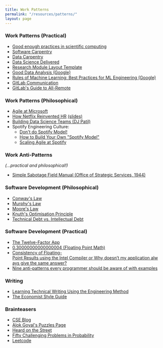 ```yaml
---
title: Work Patterns
permalink: "/resources/patterns/"
layout: page
---
```



### Work Patterns (Practical)

* [Good enough practices in scientific computing](https://journals.plos.org/ploscompbiol/article?id=10.1371/journal.pcbi.1005510)
* [Software Carpentry](https://software-carpentry.org/)
* [Data Carpentry](https://datacarpentry.org/)
* [Data Science Delivered](https://github.com/ianozsvald/data_science_delivered)
* [Research Module Layout Template](https://github.com/ianozsvald/research_module_layout_template)
* [Good Data Analysis (Google)](https://developers.google.com/machine-learning/guides/good-data-analysis)
* [Rules of Machine Learning: Best Practices for ML Engineering (Google)](https://developers.google.com/machine-learning/guides/rules-of-ml)
* [GitLab Communication](https://about.gitlab.com/handbook/communication/)
* [GitLab's Guide to All-Remote](https://about.gitlab.com/company/culture/all-remote/guide/)

### Work Patterns (Philosophical)

* [Agile at Microsoft](https://www.youtube.com/watch?v=-LvCJpnNljU)
* [How Netflix Reinvented HR](https://hbr.org/2014/01/how-netflix-reinvented-hr) [(slides)](https://www.slideshare.net/nolensan/netflixorganizationalculture-131001173045phpapp02)
* [Building Data Science Teams (DJ Patil)](http://www.datascienceassn.org/sites/default/files/Building%20Data%20Science%20Teams.pdf)
* Spotify Engineering Culture:
  * [Don't do Spotify Model!](https://masterofnone.io/dont-do-spotify-model/)
  * [How to Build Your Own "Spotify Model"](https://medium.com/the-ready/how-to-build-your-own-spotify-model-dce98025d32f)
  * [Scaling Agile at Spotify](https://blog.crisp.se/wp-content/uploads/2012/11/SpotifyScaling.pdf)

### Work Anti-Patterns

*(...practical and philosophical!)* 
* [Simple Sabotage Field Manual (Office of Strategic Services, 1944)](https://www.gutenberg.org/files/26184/page-images/26184-images.pdf)

### Software Development (Philosophical)

* [Conway's Law](https://en.wikipedia.org/wiki/Conway%27s_law)
* [Murphy's Law](https://en.wikipedia.org/wiki/Murphy%27s_law)
* [Moore's Law](https://en.wikipedia.org/wiki/Moore%27s_law)
* [Knuth's Optimisation Principle](http://wiki.c2.com/?PrematureOptimization)
* [Technical Debt vs. Intellectual Debt](http://inverseprobability.com/talks/notes/intellectual-debt-and-the-death-of-the-programmer.html)

### Software Development (Practical)

* [The Twelve-Factor App](https://12factor.net/)
* [0.30000000000000004 (Floating Point Math)](https://0.30000000000000004.com/)
* [Consistency of Floating-Point Results using the Intel Compiler or Why doesn’t my application always give the same answer?](https://software.intel.com/sites/default/files/article/164389/fp-consistency-102511.pdf)
* [Nine anti-patterns every programmer should be aware of with examples](https://sahandsaba.com/nine-anti-patterns-every-programmer-should-be-aware-of-with-examples.html)

### Writing

* [Learning Technical Writing Using the Engineering Method](https://www.cs.tufts.edu/~nr/pubs/learn.pdf)
* [The Economist Style Guide](https://cdn.static-economist.com/sites/default/files/store/Style_Guide_2015.pdf)

### Brainteasers

* [CSE Blog](http://www.cseblog.com/) 
* [Alok Goyal's Puzzles Page](http://alokgoyal1971.com/)
* [Heard on the Street](http://www.amazon.co.uk/Heard-Street-Quantitative-Questions-Interviews/dp/0994103867)
* [Fifty Challenging Problems in Probability](https://www.amazon.co.uk/Challenging-Problems-Probability-Solutions-Mathematics/dp/0486653552)
* [Leetcode](http://leetcode.com/)